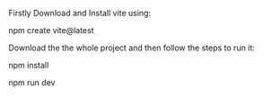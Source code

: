Firstly Download and Install  vite using:

  npm create vite@latest



Download the the whole project and then follow the steps to run it:

npm install

npm run dev
